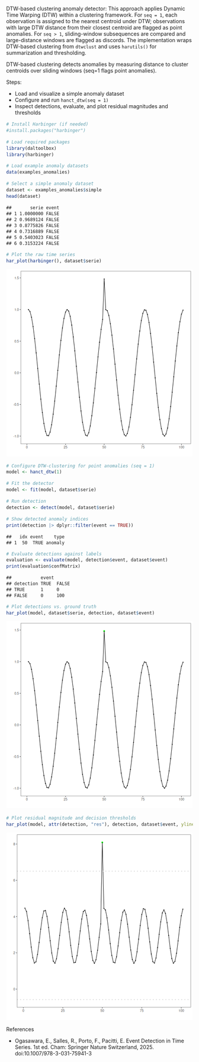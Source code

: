 DTW-based clustering anomaly detector: This approach applies Dynamic Time Warping (DTW) within a clustering framework. For `seq = 1`, each observation is assigned to the nearest centroid under DTW; observations with large DTW distance from their closest centroid are flagged as point anomalies. For `seq > 1`, sliding-window subsequences are compared and large-distance windows are flagged as discords. The implementation wraps DTW-based clustering from `dtwclust` and uses `harutils()` for summarization and thresholding.

DTW-based clustering detects anomalies by measuring distance to cluster centroids over sliding windows (seq=1 flags point anomalies). 

Steps:
- Load and visualize a simple anomaly dataset
- Configure and run `hanct_dtw(seq = 1)`
- Inspect detections, evaluate, and plot residual magnitudes and thresholds


``` r
# Install Harbinger (if needed)
#install.packages("harbinger")
```


``` r
# Load required packages
library(daltoolbox)
library(harbinger) 
```


``` r
# Load example anomaly datasets
data(examples_anomalies)
```


``` r
# Select a simple anomaly dataset
dataset <- examples_anomalies$simple
head(dataset)
```

```
##       serie event
## 1 1.0000000 FALSE
## 2 0.9689124 FALSE
## 3 0.8775826 FALSE
## 4 0.7316889 FALSE
## 5 0.5403023 FALSE
## 6 0.3153224 FALSE
```


``` r
# Plot the raw time series
har_plot(harbinger(), dataset$serie)
```

![plot of chunk unnamed-chunk-5](fig/hanct_dtw_anomaly/unnamed-chunk-5-1.png)


``` r
# Configure DTW-clustering for point anomalies (seq = 1)
model <- hanct_dtw(1)
```


``` r
# Fit the detector
model <- fit(model, dataset$serie)
```


``` r
# Run detection
detection <- detect(model, dataset$serie)
```


``` r
# Show detected anomaly indices
print(detection |> dplyr::filter(event == TRUE))
```

```
##   idx event    type
## 1  50  TRUE anomaly
```


``` r
# Evaluate detections against labels
evaluation <- evaluate(model, detection$event, dataset$event)
print(evaluation$confMatrix)
```

```
##           event      
## detection TRUE  FALSE
## TRUE      1     0    
## FALSE     0     100
```


``` r
# Plot detections vs. ground truth
har_plot(model, dataset$serie, detection, dataset$event)
```

![plot of chunk unnamed-chunk-11](fig/hanct_dtw_anomaly/unnamed-chunk-11-1.png)


``` r
# Plot residual magnitude and decision thresholds
har_plot(model, attr(detection, "res"), detection, dataset$event, yline = attr(detection, "threshold"))
```

![plot of chunk unnamed-chunk-12](fig/hanct_dtw_anomaly/unnamed-chunk-12-1.png)

References 
- Ogasawara, E., Salles, R., Porto, F., Pacitti, E. Event Detection in Time Series. 1st ed. Cham: Springer Nature Switzerland, 2025. doi:10.1007/978-3-031-75941-3
